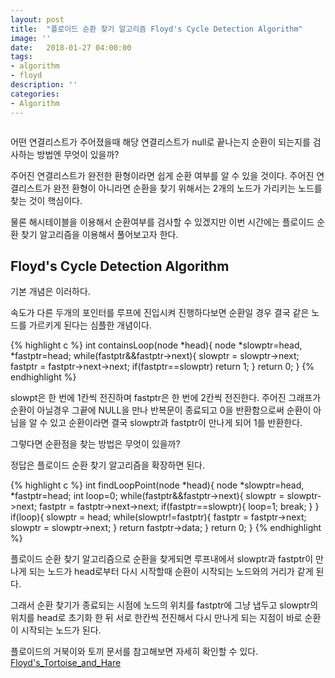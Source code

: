 ```yaml
---
layout: post
title:  "플로이드 순환 찾기 알고리즘 Floyd's Cycle Detection Algorithm"
image: ''
date:   2018-01-27 04:00:00
tags:
- algorithm
- floyd
description: ''
categories:
- Algorithm
---
```


<img src="https://octodex.github.com/images/codercat.jpg" alt="">

어떤 연결리스트가 주어졌을때 해당 연결리스트가 null로 끝나는지 순환이 되는지를 검사하는 방법엔 무엇이 있을까?

주어진 연결리스트가 완전한 환형이라면 쉽게 순환 여부를 알 수 있을 것이다. 주어진 연결리스트가 완전 환형이 아니라면 순환을 찾기 위해서는 2개의 노드가 가리키는 노드를 찾는 것이 핵심이다.

물론 해시테이블을 이용해서 순환여부를 검사할 수 있겠지만 이번 시간에는 플로이드 순환 찾기 알고리즘을 이용해서 풀어보고자 한다.


## Floyd's Cycle Detection Algorithm

기본 개념은 이러하다. 

속도가 다른 두개의 포인터를 루프에 진입시켜 진행하다보면 순환일 경우 결국 같은 노드를 가르키게 된다는 심플한 개념이다.

{% highlight c %}
int containsLoop(node *head){
    node *slowptr=head, *fastptr=head;
    while(fastptr&&fastptr->next){
        slowptr = slowptr->next;
        fastptr = fastptr->next->next;
        if(fastptr==slowptr)
            return 1;
    }
    return 0;
}
{% endhighlight %}

slowpt은 한 번에 1칸씩 전진하며 fastptr은 한 번에 2칸씩 전진한다. 주어진 그래프가 순환이 아닐경우 그끝에 NULL을 만나 반복문이 종료되고 0을 반환함으로써 순환이 아님을 알 수 있고 순환이라면 결국 slowptr과 fastptr이 만나게 되어 1를 반환한다.

그렇다면 순환점을 찾는 방법은 무엇이 있을까?

정답은 플로이드 순환 찾기 알고리즘을 확장하면 된다.

{% highlight c %}
int findLoopPoint(node *head){
    node *slowptr=head, *fastptr=head;
    int loop=0;
    while(fastptr&&fastptr->next){
        slowptr = slowptr->next;
        fastptr = fastptr->next->next;
        if(fastptr==slowptr){
            loop=1;
            break;
        }
    }
    if(loop){
        slowptr = head;
        while(slowptr!=fastptr){
            fastptr = fastptr->next;
            slowptr = slowptr->next;
        }
        return fastptr->data;
    }
    return 0;
}
{% endhighlight %} 

플로이드 순환 찾기 알고리즘으로 순환을 찾게되면 루프내에서 slowptr과 fastptr이 만나게 되는 노드가 head로부터 다시 시작할때 순환이 시작되는 노드와의 거리가 같게 된다.

그래서 순환 찾기가 종료되는 시점에 노드의 위치를 fastptr에 그냥 냅두고 slowptr의 위치를 head로 초기화 한 뒤 서로 한칸씩 전진해서 다시 만나게 되는 지점이 바로 순환이 시작되는 노드가 된다.

플로이드의 거북이와 토끼 문서를 참고해보면 자세히 확인할 수 있다. <a href="https://en.wikipedia.org/wiki/Cycle_detection#Floyd's_Tortoise_and_Hare">Floyd's_Tortoise_and_Hare</a>
